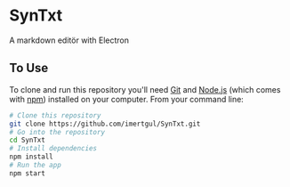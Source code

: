 # SynTxt
A markdown editör with Electron

## To Use

To clone and run this repository you'll need [Git](https://git-scm.com) and [Node.js](https://nodejs.org/en/download/) (which comes with [npm](http://npmjs.com)) installed on your computer. From your command line:

```bash
# Clone this repository
git clone https://github.com/imertgul/SynTxt.git
# Go into the repository
cd SynTxt
# Install dependencies
npm install
# Run the app
npm start
```
